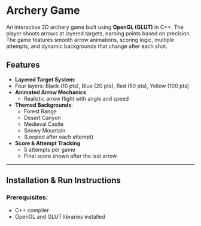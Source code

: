 # Archery Game

An interactive 2D archery game built using **OpenGL (GLUT)** in C++. The player shoots arrows at layered targets, earning points based on precision. The game features smooth arrow animations, scoring logic, multiple attempts, and dynamic backgrounds that change after each shot.




## Features

-  **Layered Target System**:
  - Four layers: Black (10 pts), Blue (20 pts), Red (50 pts), Yellow (100 pts)
- **Animated Arrow Mechanics**
  - Realistic arrow flight with angle and speed
- **Themed Backgrounds**:
  - Forest Range  
  - Desert Canyon  
  - Medieval Castle  
  - Snowy Mountain  
  - (Looped after each attempt)
- **Score & Attempt Tracking**
  - 5 attempts per game
  - Final score shown after the last arrow

---

## Installation & Run Instructions

### Prerequisites:
- C++ compiler
- OpenGL and GLUT libraries installed


